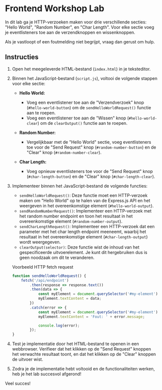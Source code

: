 # Frontend Workshop Lab

In dit lab ga je HTTP-verzoeken maken voor drie verschillende secties: "Hello World", "Random Number", en "Char Length". Voor elke sectie voeg je eventlisteners toe aan de verzendknoppen en wissenknoppen.

Als je vastloopt of een foutmelding niet begrijpt, vraag dan gerust om hulp.

## Instructies

1. Open het meegeleverde HTML-bestand (`index.html`) in je teksteditor.
2. Binnen het JavaScript-bestand (`script.js`), voltooi de volgende stappen voor elke sectie:

    - **Hello World:**
        - Voeg een eventlistener toe aan de "Verzendverzoek" knop (`#hello-world-button`) om de `sendHelloWorldRequest()` functie aan te roepen.
        - Voeg een eventlistener toe aan de "Wissen" knop (`#hello-world-clear`) om de `clearOutput()` functie aan te roepen.

    - **Random Number:**
        - Vergelijkbaar met de "Hello World" sectie, voeg eventlisteners toe voor de "Send Request" knop (`#random-number-button`) en de "Clear" knop (`#random-number-clear`).

    - **Char Length:**
        - Voeg opnieuw eventlisteners toe voor de "Send Request" knop (`#char-length-button`) en de "Clear" knop (`#char-length-clear`).

3. Implementeer binnen het JavaScript-bestand de volgende functies:
    - `sendHelloWorldRequest()`: Deze functie moet een HTTP-verzoek maken om "Hello World" op te halen van de Express.js API en het weergeven in het overeenkomstige element (`#hello-world-output`).
    - `sendRandomNumberRequest()`: Implementeer een HTTP-verzoek met het random number endpoint en toon het resultaat in het overeenkomstige element (`#random-number-output`).
    - `sendCharLengthRequest()`: Implementeer een HTTP-verzoek dat een parameter met het char length endpoint meeneemt, waarbij het resultaat in het overeenkomstige element (`#char-length-output`) wordt weergegeven.
    - `clearOutput(selector)`: Deze functie wist de inhoud van het gespecificeerde uitvoerelement. Je kunt dit hergebruiken dus is geen noodzaak om dit te veranderen.

    Voorbeeld HTTP fetch request
    ```javascript
    function sendHelloWorldRequest() {
        fetch('/api/endpoint')
            .then(response => response.text())
            .then(data => {
                const myElement = document.querySelector('#my-element');
                myElement.textContent = data;
            })
            .catch(error => {
                const myElement = document.querySelector('#my-element');
                myElement.textContent = 'Fout: ' + error.message;

                console.log(error);
            });
    }
    ```

4. Test je implementatie door het HTML-bestand te openen in een webbrowser. Verifieer dat het klikken op de "Send Request" knoppen het verwachte resultaat toont, en dat het klikken op de "Clear" knoppen de uitvoer wist.

5. Zodra je de implementatie hebt voltooid en de functionaliteiten werken, heb je het lab succesvol afgerond!

Veel succes!
